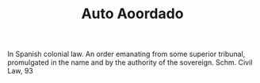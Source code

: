 ---
title: Auto Aoordado
permalink: "/definitions/auto-aoordado.html"
body: In Spanish colonial law. An order emanating from some superior tribunal, promulgated
  in the name and by the authority of the sovereign. Schm. Civil Law, 93
published_at: '2018-07-07'
layout: post
---